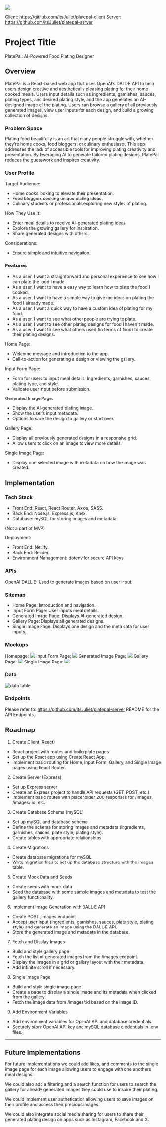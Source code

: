 ![](/src/assets/logos/platepal-logo.png)

 Client: https://github.com/itsJuliet/platepal-client
 Server: https://github.com/itsJuliet/platepal-server

# Project Title

PlatePal: AI-Powered Food Plating Designer

## Overview

PlatePal is a React-based web app that uses OpenAI’s DALL·E API to help users design creative and aesthetically pleasing plating for their home cooked meals. Users input details such as ingredients, garnishes, sauces, plating types, and desired plating style, and the app generates an AI-designed image of the plating. Users can browse a gallery of all previously generated images, view user inputs for each design, and build a growing collection of designs.

### Problem Space

Plating food beautifully is an art that many people struggle with, whether they’re home cooks, food bloggers, or culinary enthusiasts. This app addresses the lack of accessible tools for improving plating creativity and presentation. By leveraging AI to generate tailored plating designs, PlatePal reduces the guesswork and inspires creativity.

### User Profile

Target Audience:
- Home cooks looking to elevate their presentation.
- Food bloggers seeking unique plating ideas.
- Culinary students or professionals exploring new styles of plating.

How They Use It:
- Enter meal details to receive AI-generated plating ideas.
- Explore the growing gallery for inspiration.
- Share generated designs with others.

Considerations:
- Ensure simple and intuitive navigation.

### Features

- As a user, I want a straighforward and personal experience to see how I can plate the food I made.
- As a user, I want to have a easy way to learn how to plate the food I cooked.
- As a user, I want to have a simple way to give me ideas on plating the food I already made.
- As a user, I want a quick way to have a custom idea of plating for my food.
- As a user, I want to see what other people are trying to plate.
- As a user, I want to see other plating designs for food I haven't made.
- As a user, I want to see what others used (in terms of food) to create their plating designs.

Home Page:
- Welcome message and introduction to the app.
- Call-to-action for generating a design or viewing the gallery.

Input Form Page:
- Form for users to input meal details:
    Ingredients, garnishes, sauces, plating type, and style.
- Validate user input before submission.

Generated Image Page:
- Display the AI-generated plating image.
- Show the user’s input metadata.
- Options to save the design to gallery or start over.

Gallery Page:
- Display all previously generated designs in a responsive grid.
- Allow users to click on an image to view more details.

Single Image Page:
- Display one selected image with metadata on how the image was created.

## Implementation

### Tech Stack

- Front End: React, React Router, Axios, SASS.
- Back End: Node.js, Express.js, Knex.
- Database: mySQL for storing images and metadata.

(Not a part of MVP)

Deployment:
- Front End: Netlify.
- Back End: Render.
- Environment Management: dotenv for secure API keys.

### APIs

OpenAI DALL·E: Used to generate images based on user input.

### Sitemap

- Home Page: Introduction and navigation.
- Input Form Page: User inputs meal details.
- Generated Image Page: Displays AI-generated design.
- Gallery Page: Displays all generated designs.
- Single Image Page: Displays one design and the meta data for user inputs.

### Mockups

Homepage:
 ![](public/homepage.png)
Input Form Page:
 ![](public/imageformpage.png)
 Generated Image Page:
  ![](public/generatedimagepage.png)
Gallery Page:
 ![](public/gallerypage.png)
Single Image Page:
 ![](public/singleimagepage.png)

### Data

![data table](public/datatable.png)

### Endpoints

Please refer to: https://github.com/itsJuliet/platepal-server README for the API Endpoints.


## Roadmap

1. Create Client (React)
- React project with routes and boilerplate pages
- Set up the React app using Create React App.
- Implement basic routing for Home, Input Form, Gallery, and Single Image pages using React Router.
2. Create Server (Express)
- Set up Express server
- Create an Express project to handle API requests (GET, POST, etc.).
- Implement basic routes with placeholder 200 responses for /images, /images/:id, etc.
3. Create Database Schema (mySQL)
- Set up mySQL and database schema
- Define the schema for storing images and metadata (ingredients, garnishes, sauces, plate style, plating style).
- Create tables with appropriate relationships.
4. Create Migrations
- Create database migrations for mySQL
- Write migration files to set up the database structure with the images table.
5. Create Mock Data and Seeds
- Create seeds with mock data
- Seed the database with some sample images and metadata to test the gallery functionality.
6. Implement Image Generation with DALL·E API
- Create POST /images endpoint
- Accept user input (ingredients, garnishes, sauces, plate style, plating style) and generate an image using the DALL·E API.
- Store the generated image and metadata in the database.
7. Fetch and Display Images
- Build and style gallery page
- Fetch the list of generated images from the /images endpoint.
- Display the images in a grid or gallery layout with their metadata.
- Add infinite scroll if necessary.
8. Single Image Page
- Build and style single image page
- Create a page to display a single image and its metadata when clicked from the gallery.
- Fetch the image data from /images/:id based on the image ID.
9. Add Environment Variables
- Add environment variables for OpenAI API and database credentials
- Securely store OpenAI API key and mySQL database credentials in .env files.



---

## Future Implementations

For future implementations we could add likes, and comments to the single image page for each image allowing users to engage with one anothers meal designs. 

We could also add a filtering and a search function for users to search the gallery for already generated images they could use to inspire their plating.

We could implement user authetication allowing users to save images on their profile and access their precious images.

We could also integrate social media sharing for users to share their generated plating design on apps such as Instagram, Facebook and X.


[def]: datatable.png